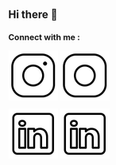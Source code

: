 ## Hi there 👋

### Connect with me : 

[![img_contact](./img/black-instagram.svg)](https://instagram.com/emilienmrta/gh-light-mode-only)
[![img_contact](./img/white-instagram.svg)](https://instagram.com/emilienmrta/gh-dark-mode-only)

[![img_contact](./img/black-linkedin.svg)](https://www.linkedin.com/in/emilienmarotta/gh-light-mode-only)
[![img_contact](./img/white-linkedin.svg)](https://www.linkedin.com/in/emilienmarotta/gh-dark-mode-only)
